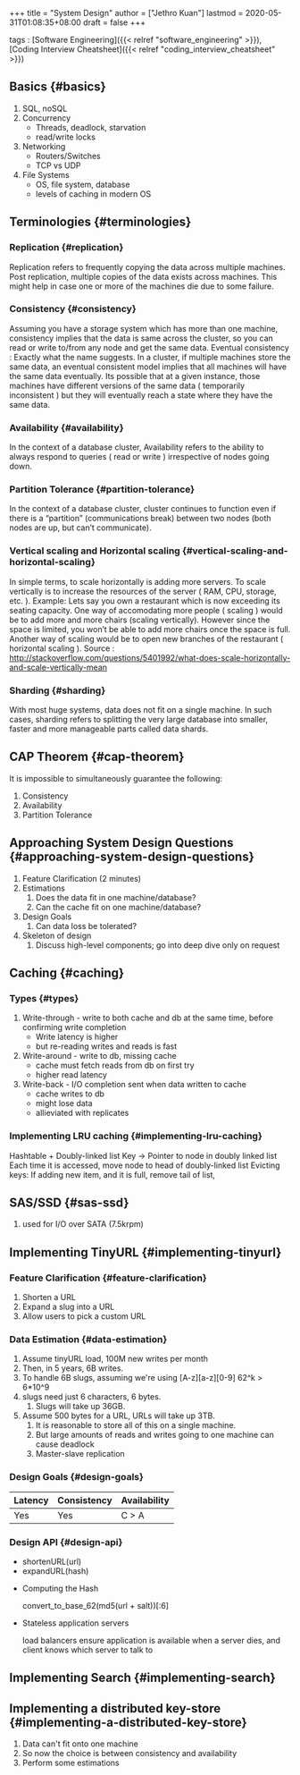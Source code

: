 +++
title = "System Design"
author = ["Jethro Kuan"]
lastmod = 2020-05-31T01:08:35+08:00
draft = false
+++

tags
: [Software Engineering]({{< relref "software_engineering" >}}), [Coding Interview Cheatsheet]({{< relref "coding_interview_cheatsheet" >}})

## Basics {#basics}

1.  SQL, noSQL
2.  Concurrency
    - Threads, deadlock, starvation
    - read/write locks
3.  Networking
    - Routers/Switches
    - TCP vs UDP
4.  File Systems
    - OS, file system, database
    - levels of caching in modern OS

## Terminologies {#terminologies}

### Replication {#replication}

Replication refers to frequently copying the data across multiple
machines. Post replication, multiple copies of the data exists across
machines. This might help in case one or more of the machines die due
to some failure.

### Consistency {#consistency}

Assuming you have a storage system which has more than one machine,
consistency implies that the data is same across the cluster, so you
can read or write to/from any node and get the same data. Eventual
consistency : Exactly what the name suggests. In a cluster, if
multiple machines store the same data, an eventual consistent model
implies that all machines will have the same data eventually. Its
possible that at a given instance, those machines have different
versions of the same data ( temporarily inconsistent ) but they will
eventually reach a state where they have the same data.

### Availability {#availability}

In the context of a database cluster, Availability refers to the
ability to always respond to queries ( read or write ) irrespective of
nodes going down.

### Partition Tolerance {#partition-tolerance}

In the context of a database cluster, cluster continues to function
even if there is a “partition” (communications break) between two
nodes (both nodes are up, but can’t communicate).

### Vertical scaling and Horizontal scaling {#vertical-scaling-and-horizontal-scaling}

In simple terms, to scale horizontally is adding more servers. To scale
vertically is to increase the resources of the server ( RAM, CPU,
storage, etc. ). Example: Lets say you own a restaurant which is now
exceeding its seating capacity. One way of accomodating more people (
scaling ) would be to add more and more chairs (scaling vertically).
However since the space is limited, you won’t be able to add more
chairs once the space is full. Another way of scaling would be to open
new branches of the restaurant ( horizontal scaling ). Source :
<http://stackoverflow.com/questions/5401992/what-does-scale-horizontally-and-scale-vertically-mean>

### Sharding {#sharding}

With most huge systems, data does not fit on a single machine. In such
cases, sharding refers to splitting the very large database into
smaller, faster and more manageable parts called data shards.

## CAP Theorem {#cap-theorem}

It is impossible to simultaneously guarantee the following:

1.  Consistency
2.  Availability
3.  Partition Tolerance

## Approaching System Design Questions {#approaching-system-design-questions}

1.  Feature Clarification (2 minutes)
2.  Estimations
    1.  Does the data fit in one machine/database?
    2.  Can the cache fit on one machine/database?
3.  Design Goals
    1.  Can data loss be tolerated?
4.  Skeleton of design
    1.  Discuss high-level components; go into deep dive only on request

## Caching {#caching}

### Types {#types}

1.  Write-through - write to both cache and db at the same time,
    before confirming write completion
    - Write latency is higher
    - but re-reading writes and reads is fast
2.  Write-around - write to db, missing cache
    - cache must fetch reads from db on first try
    - higher read latency
3.  Write-back - I/O completion sent when data written to cache
    - cache writes to db
    - might lose data
    - allieviated with replicates

### Implementing LRU caching {#implementing-lru-caching}

Hashtable + Doubly-linked list
Key -> Pointer to node in doubly linked list
Each time it is accessed, move node to head of doubly-linked list
Evicting keys:
If adding new item, and it is full, remove tail of list,

## SAS/SSD {#sas-ssd}

1.  used for I/O over SATA (7.5krpm)

## Implementing TinyURL {#implementing-tinyurl}

### Feature Clarification {#feature-clarification}

1.  Shorten a URL
2.  Expand a slug into a URL
3.  Allow users to pick a custom URL

### Data Estimation {#data-estimation}

1.  Assume tinyURL load, 100M new writes per month
2.  Then, in 5 years, 6B writes.
3.  To handle 6B slugs, assuming we're using [A-z][a-z][0-9] 62^k > 6\*10^9
4.  slugs need just 6 characters, 6 bytes.
    1.  Slugs will take up 36GB.
5.  Assume 500 bytes for a URL, URLs will take up 3TB.
    1.  It is reasonable to store all of this on a single machine.
    2.  But large amounts of reads and writes going to one machine can
        cause deadlock
    3.  Master-slave replication

### Design Goals {#design-goals}

| Latency | Consistency | Availability |
| ------- | ----------- | ------------ |
| Yes     | Yes         | C > A        |

### Design API {#design-api}

- shortenURL(url)
- expandURL(hash)

<!--list-separator-->

- Computing the Hash

  convert_to_base_62(md5(url + salt))[:6]

<!--list-separator-->

- Stateless application servers

  load balancers ensure application is available when a server dies, and
  client knows which server to talk to

## Implementing Search {#implementing-search}

## Implementing a distributed key-store {#implementing-a-distributed-key-store}

1.  Data can't fit onto one machine
2.  So now the choice is between consistency and availability
3.  Perform some estimations
